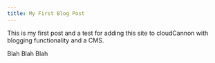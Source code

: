 ```yaml
---
title: My First Blog Post
---
```



This is my first post and a test for adding this site to cloudCannon with blogging functionality and a CMS.

Blah Blah Blah